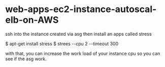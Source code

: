 # web-apps-ec2-instance-autoscal-elb-on-AWS

ssh into the instance created via asg then install an apps called stress

$ apt-get install stress
$ strees --cpu 2 --timeout 300

with that, you can increase the work load of your instance cpu so you can see if the asg work.
